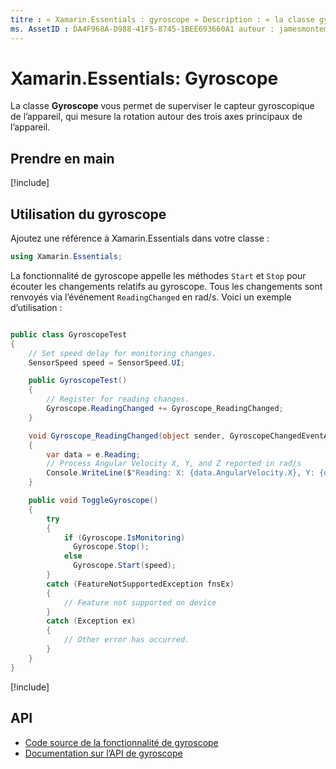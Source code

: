 ```yaml
---
titre : « Xamarin.Essentials : gyroscope » Description : « la classe gyroscope dans vous Xamarin.Essentials permet de surveiller le capteur de gyroscope de l’appareil, qui mesure la rotation autour des trois axes principaux de l’appareil. »
ms. AssetID : DA4F968A-D988-41F5-8745-1BEE693660A1 auteur : jamesmontemagno ms. Author : Jamont ms. Date : 11/04/2018 No-Loc : [ Xamarin.Forms , Xamarin.Essentials ]
---
```


# <a name="xamarinessentials-gyroscope"></a>Xamarin.Essentials: Gyroscope

La classe **Gyroscope** vous permet de superviser le capteur gyroscopique de l’appareil, qui mesure la rotation autour des trois axes principaux de l’appareil.

## <a name="get-started"></a>Prendre en main

[!include[](~/essentials/includes/get-started.md)]

## <a name="using-gyroscope"></a>Utilisation du gyroscope

Ajoutez une référence à Xamarin.Essentials dans votre classe :

```csharp
using Xamarin.Essentials;
```

La fonctionnalité de gyroscope appelle les méthodes `Start` et `Stop` pour écouter les changements relatifs au gyroscope. Tous les changements sont renvoyés via l’événement `ReadingChanged` en rad/s. Voici un exemple d’utilisation :

```csharp

public class GyroscopeTest
{
    // Set speed delay for monitoring changes.
    SensorSpeed speed = SensorSpeed.UI;

    public GyroscopeTest()
    {
        // Register for reading changes.
        Gyroscope.ReadingChanged += Gyroscope_ReadingChanged;
    }

    void Gyroscope_ReadingChanged(object sender, GyroscopeChangedEventArgs e)
    {
        var data = e.Reading;
        // Process Angular Velocity X, Y, and Z reported in rad/s
        Console.WriteLine($"Reading: X: {data.AngularVelocity.X}, Y: {data.AngularVelocity.Y}, Z: {data.AngularVelocity.Z}");
    }

    public void ToggleGyroscope()
    {
        try
        {
            if (Gyroscope.IsMonitoring)
              Gyroscope.Stop();
            else
              Gyroscope.Start(speed);
        }
        catch (FeatureNotSupportedException fnsEx)
        {
            // Feature not supported on device
        }
        catch (Exception ex)
        {
            // Other error has occurred.
        }
    }
}
```

[!include[](~/essentials/includes/sensor-speed.md)]

## <a name="api"></a>API

- [Code source de la fonctionnalité de gyroscope](https://github.com/xamarin/Essentials/tree/master/Xamarin.Essentials/Gyroscope)
- [Documentation sur l’API de gyroscope](xref:Xamarin.Essentials.Gyroscope)
